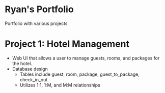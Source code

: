 # Ryan's Portfolio
Portfolio with various projects

# Project 1: Hotel Management
* Web UI that allows a user to manage guests, rooms, and packages for the hotel.
* Database design
  * Tables include guest, room, package, guest_to_package, check_in_out
  * Utilizes 1:1, 1:M, and M:M relationships
